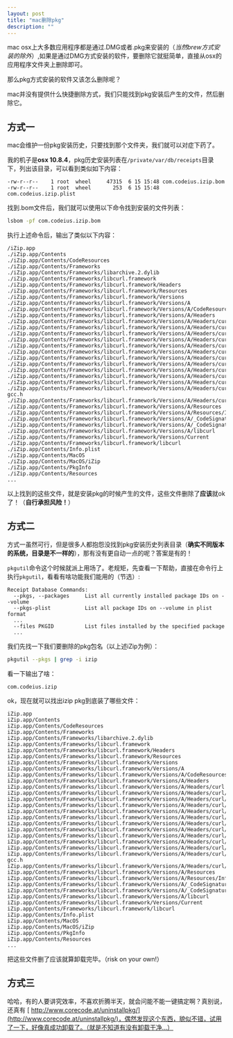 ```yaml
---
layout: post
title: "mac删除pkg"
description: ""
---
```


mac osx上大多数应用程序都是通过.DMG或者.pkg来安装的（_当然brew方式安装的除外_）,如果是通过DMG方式安装的软件，要删除它就挺简单，直接从osx的应用程序文件夹上删除即可。

那么pkg方式安装的软件又该怎么删除呢？

mac并没有提供什么快捷删除方式，我们只能找到pkg安装后产生的文件，然后删除它。

## 方式一

mac会维护一份pkg安装历史，只要找到那个文件夹，我们就可以对症下药了。

我的机子是**osx
10.8.4**，pkg历史安装列表在`/private/var/db/receipts`目录下，列出该目录，可以看到类似如下内容：

    -rw-r--r--    1 root  wheel     47315  6 15 15:48 com.codeius.izip.bom
    -rw-r--r--    1 root  wheel       253  6 15 15:48 com.codeius.izip.plist

找到.bom文件后，我们就可以使用以下命令找到安装的文件列表：

```bash
lsbom -pf com.codeius.izip.bom
```

执行上述命令后，输出了类似以下内容：

    /iZip.app
    ./iZip.app/Contents
    ./iZip.app/Contents/CodeResources
    ./iZip.app/Contents/Frameworks
    ./iZip.app/Contents/Frameworks/libarchive.2.dylib
    ./iZip.app/Contents/Frameworks/libcurl.framework
    ./iZip.app/Contents/Frameworks/libcurl.framework/Headers
    ./iZip.app/Contents/Frameworks/libcurl.framework/Resources
    ./iZip.app/Contents/Frameworks/libcurl.framework/Versions
    ./iZip.app/Contents/Frameworks/libcurl.framework/Versions/A
    ./iZip.app/Contents/Frameworks/libcurl.framework/Versions/A/CodeResources
    ./iZip.app/Contents/Frameworks/libcurl.framework/Versions/A/Headers
    ./iZip.app/Contents/Frameworks/libcurl.framework/Versions/A/Headers/curl
    ./iZip.app/Contents/Frameworks/libcurl.framework/Versions/A/Headers/curl/curl.h
    ./iZip.app/Contents/Frameworks/libcurl.framework/Versions/A/Headers/curl/curlbuild.h
    ./iZip.app/Contents/Frameworks/libcurl.framework/Versions/A/Headers/curl/curlbuild32.h
    ./iZip.app/Contents/Frameworks/libcurl.framework/Versions/A/Headers/curl/curlbuild64.h
    ./iZip.app/Contents/Frameworks/libcurl.framework/Versions/A/Headers/curl/curlrules.h
    ./iZip.app/Contents/Frameworks/libcurl.framework/Versions/A/Headers/curl/curlver.h
    ./iZip.app/Contents/Frameworks/libcurl.framework/Versions/A/Headers/curl/easy.h
    ./iZip.app/Contents/Frameworks/libcurl.framework/Versions/A/Headers/curl/mprintf.h
    ./iZip.app/Contents/Frameworks/libcurl.framework/Versions/A/Headers/curl/multi.h
    ./iZip.app/Contents/Frameworks/libcurl.framework/Versions/A/Headers/curl/stdcheaders.h
    ./iZip.app/Contents/Frameworks/libcurl.framework/Versions/A/Headers/curl/typecheck-gcc.h
    ./iZip.app/Contents/Frameworks/libcurl.framework/Versions/A/Headers/curl/types.h
    ./iZip.app/Contents/Frameworks/libcurl.framework/Versions/A/Resources
    ./iZip.app/Contents/Frameworks/libcurl.framework/Versions/A/Resources/Info.plist
    ./iZip.app/Contents/Frameworks/libcurl.framework/Versions/A/_CodeSignature
    ./iZip.app/Contents/Frameworks/libcurl.framework/Versions/A/_CodeSignature/CodeResources
    ./iZip.app/Contents/Frameworks/libcurl.framework/Versions/A/libcurl
    ./iZip.app/Contents/Frameworks/libcurl.framework/Versions/Current
    ./iZip.app/Contents/Frameworks/libcurl.framework/libcurl
    ./iZip.app/Contents/Info.plist
    ./iZip.app/Contents/MacOS
    ./iZip.app/Contents/MacOS/iZip
    ./iZip.app/Contents/PkgInfo
    ./iZip.app/Contents/Resources
    ...

以上找到的这些文件，就是安装pkg的时候产生的文件，这些文件删除了**应该**就ok了！（**自行承担风险！**） 

<!-- more -->

## 方式二

方式一虽然可行，但是很多人都抱怨没找到pkg安装历史列表目录（__确实不同版本的系统，目录是不一样的__），那有没有更自动一点的呢？答案是有的！

`pkgutil`命令这个时候就派上用场了。老规矩，先查看一下帮助，直接在命令行上执行`pkgutil`，看看有啥功能我们能用的（节选）:

    Receipt Database Commands:
      --pkgs, --packages     List all currently installed package IDs on --volume
      --pkgs-plist           List all package IDs on --volume in plist format
      ...
      --files PKGID          List files installed by the specified package
      ...

我们先找一下我们要删除的pkg包名（以上述iZip为例）：

```bash
pkgutil --pkgs | grep -i izip
```

看一下输出了啥：

    com.codeius.izip

ok，现在就可以找出izip pkg到底装了哪些文件：

    iZip.app
    iZip.app/Contents
    iZip.app/Contents/CodeResources
    iZip.app/Contents/Frameworks
    iZip.app/Contents/Frameworks/libarchive.2.dylib
    iZip.app/Contents/Frameworks/libcurl.framework
    iZip.app/Contents/Frameworks/libcurl.framework/Headers
    iZip.app/Contents/Frameworks/libcurl.framework/Resources
    iZip.app/Contents/Frameworks/libcurl.framework/Versions
    iZip.app/Contents/Frameworks/libcurl.framework/Versions/A
    iZip.app/Contents/Frameworks/libcurl.framework/Versions/A/CodeResources
    iZip.app/Contents/Frameworks/libcurl.framework/Versions/A/Headers
    iZip.app/Contents/Frameworks/libcurl.framework/Versions/A/Headers/curl
    iZip.app/Contents/Frameworks/libcurl.framework/Versions/A/Headers/curl/curl.h
    iZip.app/Contents/Frameworks/libcurl.framework/Versions/A/Headers/curl/curlbuild.h
    iZip.app/Contents/Frameworks/libcurl.framework/Versions/A/Headers/curl/curlbuild32.h
    iZip.app/Contents/Frameworks/libcurl.framework/Versions/A/Headers/curl/curlbuild64.h
    iZip.app/Contents/Frameworks/libcurl.framework/Versions/A/Headers/curl/curlrules.h
    iZip.app/Contents/Frameworks/libcurl.framework/Versions/A/Headers/curl/curlver.h
    iZip.app/Contents/Frameworks/libcurl.framework/Versions/A/Headers/curl/easy.h
    iZip.app/Contents/Frameworks/libcurl.framework/Versions/A/Headers/curl/mprintf.h
    iZip.app/Contents/Frameworks/libcurl.framework/Versions/A/Headers/curl/multi.h
    iZip.app/Contents/Frameworks/libcurl.framework/Versions/A/Headers/curl/stdcheaders.h
    iZip.app/Contents/Frameworks/libcurl.framework/Versions/A/Headers/curl/typecheck-gcc.h
    iZip.app/Contents/Frameworks/libcurl.framework/Versions/A/Headers/curl/types.h
    iZip.app/Contents/Frameworks/libcurl.framework/Versions/A/Resources
    iZip.app/Contents/Frameworks/libcurl.framework/Versions/A/Resources/Info.plist
    iZip.app/Contents/Frameworks/libcurl.framework/Versions/A/_CodeSignature
    iZip.app/Contents/Frameworks/libcurl.framework/Versions/A/_CodeSignature/CodeResources
    iZip.app/Contents/Frameworks/libcurl.framework/Versions/A/libcurl
    iZip.app/Contents/Frameworks/libcurl.framework/Versions/Current
    iZip.app/Contents/Frameworks/libcurl.framework/libcurl
    iZip.app/Contents/Info.plist
    iZip.app/Contents/MacOS
    iZip.app/Contents/MacOS/iZip
    iZip.app/Contents/PkgInfo
    iZip.app/Contents/Resources
    ...

把这些文件删了应该就算卸载完毕。（risk on your own!）

## 方式三

哈哈，有的人要讲究效率，不喜欢折腾半天，就会问能不能一键搞定啊？真别说，还真有
[ http://www.corecode.at/uninstallpkg/](http://www.corecode.at/uninstallpkg/)，偶然发现这个东西，貌似不错，试用了一下，好像真成功卸载了。（就是不知道有没有卸载干净...）

